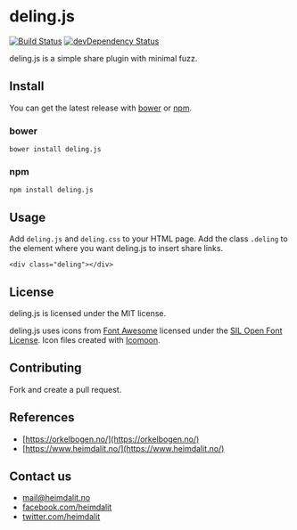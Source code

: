 # deling.js
[![Build Status](https://travis-ci.org/heimdalit/deling.svg?branch=master)](https://travis-ci.org/heimdalit/deling)
[![devDependency Status](https://david-dm.org/heimdalit/deling/dev-status.svg)](https://david-dm.org/heimdalit/deling#info=devDependencies)

deling.js is a simple share plugin with minimal fuzz.

## Install

You can get the latest release with [bower](http://bower.io/search/?q=deling.js) or [npm](https://www.npmjs.com/package/deling.js).

### bower

```
bower install deling.js
```

### npm

```
npm install deling.js
```

## Usage

Add `deling.js` and `deling.css` to your HTML page. Add the class `.deling` to
the element where you want deling.js to insert share links.

```
<div class="deling"></div>
```

## License

deling.js is licensed under the MIT license.

deling.js uses icons from [Font Awesome](https://fortawesome.github.io/Font-Awesome/)
licensed under the [SIL Open Font License](http://scripts.sil.org/cms/scripts/page.php?site_id=nrsi&id=OFL).
Icon files created with [Icomoon](https://icomoon.io).

## Contributing

Fork and create a pull request.

## References

* [https://orkelbogen.no/](https://orkelbogen.no/)
* [https://www.heimdalit.no/](https://www.heimdalit.no/)

## Contact us

* [mail@heimdalit.no](mailto:mail@heimdalit.no)
* [facebook.com/heimdalit](https://www.facebook.com/heimdalit)
* [twitter.com/heimdalit](https://twitter.com/heimdalit)

